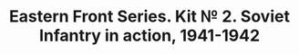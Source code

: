 ---
layout: product
title: "Eastern Front Series. Kit № 2. Soviet Infantry in action, 1941-1942"
price: "950" 
desc: "1/35 Figura"
img_path: "/assets/img/MBLTD3523.jpg"
brand: "MasterBox"
available: false
special_offer: false
new: false
soon: false
cat: "010000"
subcat: "015300"
subsubcat: "0N/A"
sifra: "MBLTD3523"
popular: false
---